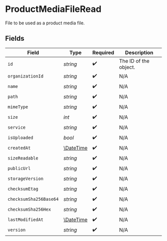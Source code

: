 # ProductMediaFileRead

File to be used as a product media file.


## Fields

| Field                                                         | Type                                                          | Required                                                      | Description                                                   |
| ------------------------------------------------------------- | ------------------------------------------------------------- | ------------------------------------------------------------- | ------------------------------------------------------------- |
| `id`                                                          | *string*                                                      | :heavy_check_mark:                                            | The ID of the object.                                         |
| `organizationId`                                              | *string*                                                      | :heavy_check_mark:                                            | N/A                                                           |
| `name`                                                        | *string*                                                      | :heavy_check_mark:                                            | N/A                                                           |
| `path`                                                        | *string*                                                      | :heavy_check_mark:                                            | N/A                                                           |
| `mimeType`                                                    | *string*                                                      | :heavy_check_mark:                                            | N/A                                                           |
| `size`                                                        | *int*                                                         | :heavy_check_mark:                                            | N/A                                                           |
| `service`                                                     | *string*                                                      | :heavy_check_mark:                                            | N/A                                                           |
| `isUploaded`                                                  | *bool*                                                        | :heavy_check_mark:                                            | N/A                                                           |
| `createdAt`                                                   | [\DateTime](https://www.php.net/manual/en/class.datetime.php) | :heavy_check_mark:                                            | N/A                                                           |
| `sizeReadable`                                                | *string*                                                      | :heavy_check_mark:                                            | N/A                                                           |
| `publicUrl`                                                   | *string*                                                      | :heavy_check_mark:                                            | N/A                                                           |
| `storageVersion`                                              | *string*                                                      | :heavy_check_mark:                                            | N/A                                                           |
| `checksumEtag`                                                | *string*                                                      | :heavy_check_mark:                                            | N/A                                                           |
| `checksumSha256Base64`                                        | *string*                                                      | :heavy_check_mark:                                            | N/A                                                           |
| `checksumSha256Hex`                                           | *string*                                                      | :heavy_check_mark:                                            | N/A                                                           |
| `lastModifiedAt`                                              | [\DateTime](https://www.php.net/manual/en/class.datetime.php) | :heavy_check_mark:                                            | N/A                                                           |
| `version`                                                     | *string*                                                      | :heavy_check_mark:                                            | N/A                                                           |